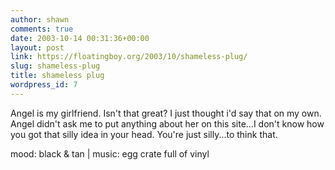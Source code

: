 ```yaml
---
author: shawn
comments: true
date: 2003-10-14 00:31:36+00:00
layout: post
link: https://floatingboy.org/2003/10/shameless-plug/
slug: shameless-plug
title: shameless plug
wordpress_id: 7
---
```


Angel is my girlfriend. Isn't that great? I just thought i'd say that on my own. Angel didn't ask me to put anything about her on this site...I don't know how you got that silly idea in your head. You're just silly...to think that.

mood: black & tan | music: egg crate full of vinyl
